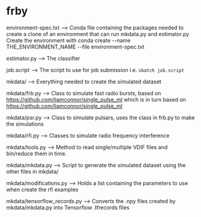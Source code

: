 # frby

environment-spec.txt --> Conda file containing the packages needed to create
a clone of an environment that can run mkdata.py and estimator.py Create the
environment with
conda create --name THE_ENVIRONMENT_NAME --file environment-spec.txt

estimator.py --> The classifier

job.script --> The script to use for job submission i.e. `sbatch job.script`

mkdata/ --> Everything needed to create the simulated dataset

mkdata/frb.py --> Class to simulate fast radio bursts, based on https://github.com/liamconnor/single_pulse_ml which is in turn based on https://github.com/liamconnor/single_pulse_ml  

mkdata/psr.py --> Class to simulate pulsars, uses the class in frb.py to make
the simulations

mkdata/rfi.py --> Classes to simulate radio frequency interference

mkdata/tools.py --> Method to read single/multiple VDIF files and bin/reduce
them in time.

mkdata/mkdata.py --> Script to generate the simulated dataset using the other
files in mkdata/

mkdata/modifications.py --> Holds a list containing the parameters to use when
create the rfi examples

mkdata/tensorflow_records.py --> Converts the .npy files created by
mkdata/mkdata.py into Tensorflow .tfrecords files 


